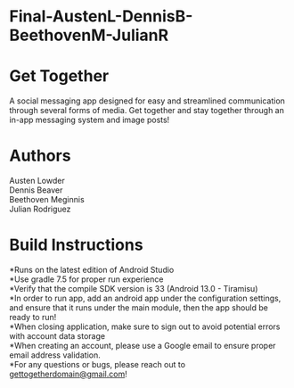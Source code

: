 # Final-AustenL-DennisB-BeethovenM-JulianR

# Get Together
A social messaging app designed for easy and streamlined communication through several forms of media. Get together and stay together through an in-app messaging system and image posts!

# Authors
Austen Lowder\
Dennis Beaver\
Beethoven Meginnis\
Julian Rodriguez

# Build Instructions
*Runs on the latest edition of Android Studio\
*Use gradle 7.5 for proper run experience\
*Verify that the compile SDK version is 33 (Android 13.0 - Tiramisu)\
*In order to run app, add an android app under the configuration settings, and ensure that it runs under the main module, then the app should be ready to run!\
*When closing application, make sure to sign out to avoid potential errors with account data storage\
*When creating an account, please use a Google email to ensure proper email address validation.\
*For any questions or bugs, please reach out to gettogetherdomain@gmail.com!
